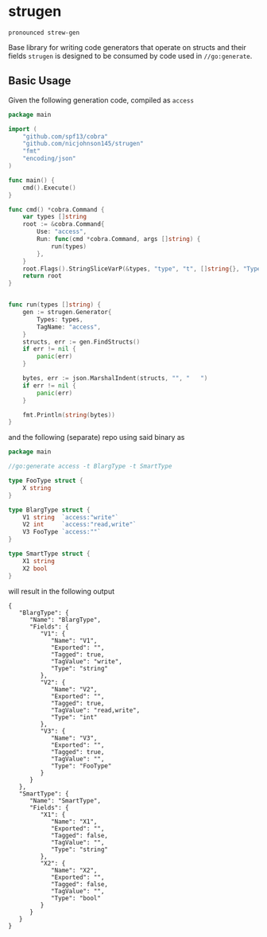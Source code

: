 # strugen

```
pronounced strew-gen
```

Base library for writing code generators that operate on structs and their fields
`strugen` is designed to be consumed by code used in `//go:generate`. 

## Basic Usage

Given the following generation code, compiled as `access`

```go
package main

import (
	"github.com/spf13/cobra"
	"github.com/nicjohnson145/strugen"
	"fmt"
	"encoding/json"
)

func main() {
    cmd().Execute()
}

func cmd() *cobra.Command {
	var types []string
	root := &cobra.Command{
		Use: "access",
		Run: func(cmd *cobra.Command, args []string) {
			run(types)
		},
	}
	root.Flags().StringSliceVarP(&types, "type", "t", []string{}, "Types to generate for")
	return root
}


func run(types []string) {
	gen := strugen.Generator{
		Types: types,
		TagName: "access",
	}
	structs, err := gen.FindStructs()
	if err != nil {
        panic(err)
	}

	bytes, err := json.MarshalIndent(structs, "", "   ")
	if err != nil {
		panic(err)
	}

	fmt.Println(string(bytes))
}
```

and the following (separate) repo using said binary as 

```go
package main

//go:generate access -t BlargType -t SmartType

type FooType struct {
	X string
}

type BlargType struct {
	V1 string  `access:"write"`
	V2 int     `access:"read,write"`
	V3 FooType `access:""`
}

type SmartType struct {
	X1 string
	X2 bool
}
```

will result in the following output

```
{
   "BlargType": {
      "Name": "BlargType",
      "Fields": {
         "V1": {
            "Name": "V1",
            "Exported": "",
            "Tagged": true,
            "TagValue": "write",
            "Type": "string"
         },
         "V2": {
            "Name": "V2",
            "Exported": "",
            "Tagged": true,
            "TagValue": "read,write",
            "Type": "int"
         },
         "V3": {
            "Name": "V3",
            "Exported": "",
            "Tagged": true,
            "TagValue": "",
            "Type": "FooType"
         }
      }
   },
   "SmartType": {
      "Name": "SmartType",
      "Fields": {
         "X1": {
            "Name": "X1",
            "Exported": "",
            "Tagged": false,
            "TagValue": "",
            "Type": "string"
         },
         "X2": {
            "Name": "X2",
            "Exported": "",
            "Tagged": false,
            "TagValue": "",
            "Type": "bool"
         }
      }
   }
}
```
